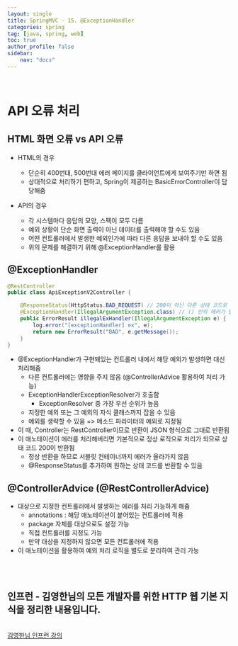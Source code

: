```yaml
---
layout: single
title: SpringMVC - 15. @ExceptionHandler
categories: spring
tag: [java, spring, web]
toc: true 
author_profile: false
sidebar:
    nav: "docs"
---
```


<br/>

# API 오류 처리

## HTML 화면 오류 vs API 오류

- HTML의 경우
  - 단순히 400번대, 500번대 에러 페이지를 클라이언트에게 보여주기만 하면 됨
  - 상대적으로 처리하기 편하고, Spring이 제공하는 BasicErrorController이 담당해줌

- API의 경우
  - 각 시스템마다 응답의 모양, 스펙이 모두 다름
  - 예외 상황이 단순 화면 출력이 아닌 데이터를 출력해야 할 수도 있음
  - 어떤 컨트롤러에서 발생한 예외인가에 따라 다른 응답을 보내야 할 수도 있음
  - 위의 문제를 해결하기 위해 @ExceptionHandler를 활용


## @ExceptionHandler

```java
@RestController
public class ApiExceptionV2Controller {

    @ResponseStatus(HttpStatus.BAD_REQUEST) // 200이 아닌 다른 상태 코드로 반환
    @ExceptionHandler(IllegalArgumentException.class) // () 안의 에러가 발생하면 이 핸들러가 대신 처리해줌
    public ErrorResult illegalExHandler(IllegalArgumentException e) {
        log.error("[exceptionHandler] ex", e);
        return new ErrorResult("BAD", e.getMessage());
    }
}    
```

- @ExceptionHandler가 구현돼있는 컨트롤러 내에서 해당 예외가 발생하면 대신 처리해줌
  - 다른 컨트롤러에는 영향을 주지 않음 (@ControllerAdvice 활용하여 처리 가능)
  - ExceptionHandlerExceptionResolver가 호출함
    - ExceptionResolver 중 가장 우선 순위가 높음
  - 지정한 예외 또는 그 예외의 자식 클래스까지 잡을 수 있음
  - 예외를 생략할 수 있음 => 메소드 파라미터의 예외로 지정됨
- 이 때, Controller는 RestController이므로 반환이 JSON 형식으로 그대로 반환됨
- 이 애노테이션이 에러를 처리해버리면 기본적으로 정상 로직으로 처리가 되므로 상태 코드 200이 반환됨
  - 정상 반환을 하므로 서블릿 컨테이너까지 에러가 올라가지 않음
  - @ResponseStatus를 추가하여 원하는 상태 코드를 반환할 수 있음

## @ControllerAdvice (@RestControllerAdvice)

- 대상으로 지정한 컨트롤러에서 발생하는 에러를 처리 가능하게 해줌
  - annotations : 해당 애노테이션이 붙어있는 컨트롤러에 적용
  - package 자체를 대상으로도 설정 가능
  - 직접 컨트롤러를 지정도 가능
  - 만약 대상을 지정하지 않으면 모든 컨트롤러에 적용
- 이 애노테이션을 활용하여 예외 처리 로직을 별도로 분리하여 관리 가능

<br/>


<div class='notice--warning'>
    <br/>
    <h2>
       인프런 - 김영한님의 <strong>모든 개발자를 위한 HTTP 웹 기본 지식</strong>을 정리한 내용입니다. <br/> 
    </h2><br/>
    <a href="https://www.inflearn.com/course/http-%EC%9B%B9-%EB%84%A4%ED%8A%B8%EC%9B%8C%ED%81%AC/dashboard" class="btn btn--info">김영한님 인프런 강의</a><br/>
    <br/>
</div>
